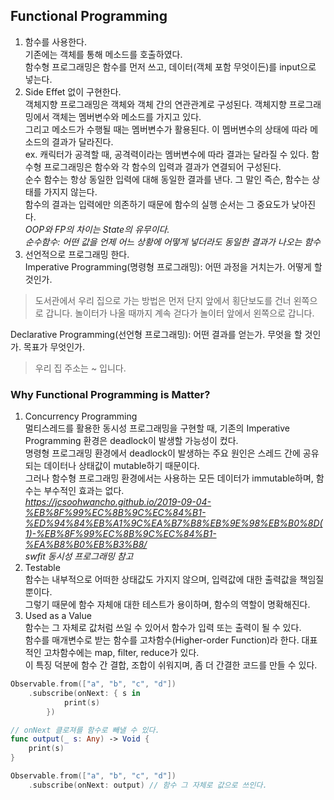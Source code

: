 ## Functional Programming  
1. 함수를 사용한다.  
기존에는 객체를 통해 메소드를 호출하였다.  
함수형 프로그래밍은 함수를 먼저 쓰고, 데이터(객체 포함 무엇이든)를 input으로 넣는다.  
2. Side Effet 없이 구현한다.  
객체지향 프로그래밍은 객체와 객체 간의 연관관계로 구성된다. 객체지향 프로그래밍에서 객체는 멤버변수와 메소드를 가지고 있다.  
그리고 메소드가 수행될 때는 멤버변수가 활용된다. 이 멤버변수의 상태에 따라 메소드의 결과가 달라진다.  
ex. 캐릭터가 공격할 때, 공격력이라는 멤버변수에 따라 결과는 달라질 수 있다. 
함수형 프로그래밍은 함수와 각 함수의 입력과 결과가 연결되어 구성된다.  
순수 함수는 항상 동일한 입력에 대해 동일한 결과를 낸다. 그 말인 즉슨, 함수는 상태를 가지지 않는다.  
함수의 결과는 입력에만 의존하기 때문에 함수의 실행 순서는 그 중요도가 낮아진다.  
*OOP와 FP의 차이는 State의 유무이다.*  
*순수함수: 어떤 값을 언제 어느 상황에 어떻게 넣더라도 동일한 결과가 나오는 함수*  
3. 선언적으로 프로그래밍 한다.  
Imperative Programming(명령형 프로그래밍): 어떤 과정을 거치는가. 어떻게 할 것인가.  

> 도서관에서 우리 집으로 가는 방법은 먼저 단지 앞에서 횡단보도를 건너 왼쪽으로 갑니다. 놀이터가 나올 때까지 계속 걷다가 놀이터 앞에서 왼쪽으로 갑니다.  

Declarative Programming(선언형 프로그래밍): 어떤 결과를 얻는가. 무엇을 할 것인가. 목표가 무엇인가.  
> 우리 집 주소는 ~ 입니다.  
  
### Why Functional Programming is Matter?  
1. Concurrency Programming  
멀티스레드를 활용한 동시성 프로그래밍을 구현할 때, 기존의 Imperative Programming 환경은 deadlock이 발생할 가능성이 컸다.  
명령형 프로그래밍 환경에서 deadlock이 발생하는 주요 원인은 스레드 간에 공유되는 데이터나 상태값이 mutable하기 때문이다.  
그러나 함수형 프로그래밍 환경에서는 사용하는 모든 데이터가 immutable하며, 함수는 부수적인 효과는 없다.  
*https://jcsoohwancho.github.io/2019-09-04-%EB%8F%99%EC%8B%9C%EC%84%B1-%ED%94%84%EB%A1%9C%EA%B7%B8%EB%9E%98%EB%B0%8D(1)-%EB%8F%99%EC%8B%9C%EC%84%B1-%EA%B8%B0%EB%B3%B8/  
swfit 동시성 프로그래밍 참고*  
2. Testable  
함수는 내부적으로 어떠한 상태값도 가지지 않으며, 입력값에 대한 출력값을 책임질 뿐이다.  
그렇기 때문에 함수 자체애 대한 테스트가 용이하며, 함수의 역할이 명확해진다.  
3. Used as a Value  
함수는 그 자체로 값처럼 쓰일 수 있어서 함수가 입력 또는 출력이 될 수 있다.  
함수를 매개변수로 받는 함수를 고차함수(Higher-order Function)라 한다. 대표적인 고차함수에는 map, filter, reduce가 있다.  
이 특징 덕분에 함수 간 결합, 조합이 쉬워지며, 좀 더 간결한 코드를 만들 수 있다.  
  
```swift
Observable.from(["a", "b", "c", "d"])
	.subscribe(onNext: { s in
			print(s)
		})

// onNext 클로져를 함수로 빼낼 수 있다.
func output(_ s: Any) -> Void {
	print(s)
}

Observable.from(["a", "b", "c", "d"])
	.subscribe(onNext: output) // 함수 그 자체로 값으로 쓰인다.
```